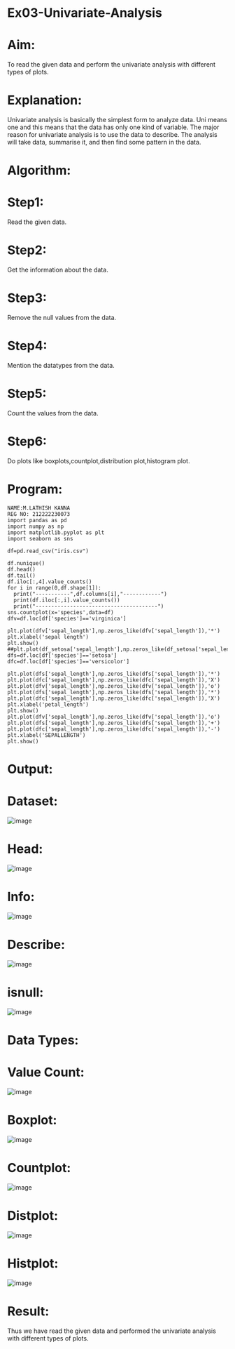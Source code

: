# Ex03-Univariate-Analysis
# Aim:
To read the given data and perform the univariate analysis with different types of plots.

# Explanation:
Univariate analysis is basically the simplest form to analyze data. Uni means one and this means that the data has only one kind of variable. The major reason for univariate analysis is to use the data to describe. The analysis will take data, summarise it, and then find some pattern in the data.
# Algorithm:
# Step1:
Read the given data.
# Step2:
Get the information about the data.
# Step3:
Remove the null values from the data.
# Step4:
Mention the datatypes from the data.
# Step5:
Count the values from the data.
# Step6:
Do plots like boxplots,countplot,distribution plot,histogram plot.
# Program:
```
NAME:M.LATHISH KANNA
REG NO: 212222230073
import pandas as pd
import numpy as np
import matplotlib.pyplot as plt
import seaborn as sns

df=pd.read_csv("iris.csv")

df.nunique()
df.head()
df.tail()
df.iloc[:,4].value_counts()
for i in range(0,df.shape[1]):
  print("-----------",df.columns[i],"------------")
  print(df.iloc[:,i].value_counts())
  print("---------------------------------------")
sns.countplot(x='species',data=df)
dfv=df.loc[df['species']=='virginica']

plt.plot(dfv['sepal_length'],np.zeros_like(dfv['sepal_length']),'*')
plt.xlabel('sepal length')
plt.show()
##plt.plot(df_setosa['sepal_length'],np.zeros_like(df_setosa['sepal_length']),'o')
dfs=df.loc[df['species']=='setosa']
dfc=df.loc[df['species']=='versicolor']

plt.plot(dfs['sepal_length'],np.zeros_like(dfs['sepal_length']),'*')
plt.plot(dfc['sepal_length'],np.zeros_like(dfc['sepal_length']),'X')
plt.plot(dfv['sepal_length'],np.zeros_like(dfv['sepal_length']),'o')
plt.plot(dfs['sepal_length'],np.zeros_like(dfs['sepal_length']),'*')
plt.plot(dfc['sepal_length'],np.zeros_like(dfc['sepal_length']),'X')
plt.xlabel('petal_length')
plt.show()
plt.plot(dfv['sepal_length'],np.zeros_like(dfv['sepal_length']),'o')
plt.plot(dfs['sepal_length'],np.zeros_like(dfs['sepal_length']),'+')
plt.plot(dfc['sepal_length'],np.zeros_like(dfc['sepal_length']),'-')
plt.xlabel('SEPALLENGTH')
plt.show()
```
# Output:
# Dataset:
![image](https://github.com/tharikasankar/ODD2023-DataScience-Ex-03/assets/119475507/199eb0f1-006c-4b72-8435-c325fb33c550)
# Head:
![image](https://github.com/tharikasankar/ODD2023-DataScience-Ex-03/assets/119475507/ace045ee-2506-43c0-85ea-b6cc3e2f6778)
# Info:
![image](https://github.com/tharikasankar/ODD2023-DataScience-Ex-03/assets/119475507/1cb936ab-1dd2-4af3-a706-50ad034dc387)
# Describe:
![image](https://github.com/tharikasankar/ODD2023-DataScience-Ex-03/assets/119475507/cc8d3a1f-52ef-41d5-9e6f-6dae99bba1e1)
# isnull:
![image](https://github.com/tharikasankar/ODD2023-DataScience-Ex-03/assets/119475507/23e1abee-8b4b-4441-b0ef-5e1e4d06bc21)
# Data Types:
# Value Count:
![image](https://github.com/tharikasankar/ODD2023-DataScience-Ex-03/assets/119475507/5de81fac-1dda-4610-9067-df99e3773bf6)
# Boxplot:
![image](https://github.com/tharikasankar/ODD2023-DataScience-Ex-03/assets/119475507/bff90961-a387-4d78-a2c8-aae66dcf50de)
# Countplot:
![image](https://github.com/tharikasankar/ODD2023-DataScience-Ex-03/assets/119475507/241fcc61-dbe8-4579-aae6-255ae345e9d6)
# Distplot:
![image](https://github.com/tharikasankar/ODD2023-DataScience-Ex-03/assets/119475507/b73cbe3d-6f91-4048-969f-7aad9b99f969)
# Histplot:
![image](https://github.com/tharikasankar/ODD2023-DataScience-Ex-03/assets/119475507/8dc913ca-cc2e-4101-87e5-ef0802d91ddc)
# Result:
Thus we have read the given data and performed the univariate analysis with different types of plots.










